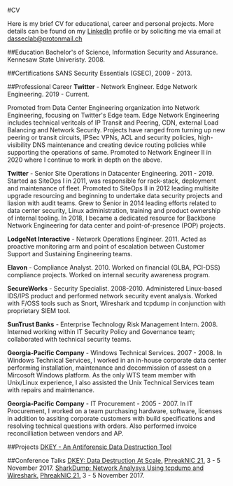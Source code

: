#CV

Here is my brief CV for educational, career and personal projects. More details can be found on my [LinkedIn](https://linkedin.com/in/drewsutton) profile or by soliciting me via email at [dasseclab@protonmail.ch](mailto:dasseclab@protonmail.ch)

##Education
Bachelor's of Science, Information Security and Assurance. Kennesaw State Univeristy. 2008.

##Certifications
SANS Security Essentials (GSEC), 2009 - 2013.

##Professional Career
**Twitter** - Network Engineer. Edge Network Engineering. 2019 - Current.

Promoted from Data Center Engineering organization into Network Engineering, focusing on Twitter's Edge team. Edge Network Engineering includes technical veritcals of IP Transit and Peering, CDN, external Load Balancing and Network Security. Projects have ranged from turning up new peering or transit circuits, IPSec VPNs, ACL and security policies, high-visibility DNS maintenance and creating device routing policies while supporting the operations of same. Promoted to Network Engineer II in 2020 where I continue to work in depth on the above.

**Twitter** - Senior Site Operations in Datacenter Engineering. 2011 - 2019.
Started as SiteOps I in 2011, was responsible for rack-stack, deployment and maintenance of fleet. Promoted to SiteOps II in 2012 leading multisite upgrade resourcing and beginning to undertake data security projects and liasion with audit teams. Grew to Senior in 2014 leading efforts related to data center security, Linux administration, training and product ownership of internal tooling. In 2018, I became a dedicated resource for Backbone Network Engineering for data center and point-of-presence (POP) projects.

**LodgeNet Interactive** - Network Operations Engineer. 2011.
Acted as proactive monitoring arm and point of escalation between Customer Support and Sustaining Engineering teams.

**Elavon** - Compliance Analyst. 2010.
Worked on financial (GLBA, PCI-DSS) compliance projects. Worked on internal security awareness program.

**SecureWorks** - Security Specialist. 2008-2010.
Administered Linux-based IDS/IPS product and performed network security event analysis. Worked with F/OSS tools such as Snort, Wireshark and tcpdump in conjunction with proprietary SIEM tool.

**SunTrust Banks** - Enterprise Technology Risk Management Intern. 2008.
Interned working within IT Security Policy and Governance team; collaborated with technical security teams.

**Georgia-Pacific Company** - Windows Technical Services. 2007 - 2008.
In Windows Technical Services, I worked in an in-house corporate data center performing installation, maintenance and decommission of assest on a Mircosoft Windows platform. As the only WTS team member with Unix/Linux experience, I also assisted the Unix Technical Services team with repairs and maintenance.


**Georgia-Pacific Company** - IT Procurement - 2005 - 2007.
In IT Procurement, I worked on a team purchasing hardware, software, licenses in addition to assiting corporate customers with build specifications and resolving technical questions with orders. Also performed invoice reconcilliation between vendors and AP.

##Projects
[DKEY - An Antiforensic Data Destruction Tool](https://github.com/dasseclab/DKEY)

##Conference Talks
[DKEY: Data Destruction At Scale.](https://www.youtube.com/watch?v=cQFlAhUEz5g) [PhreakNIC 21.](https://phreaknic.info) 3 - 5 November 2017.
[SharkDump: Network Analysys Using tcpdump and Wireshark.](https://www.youtube.com/watch?v=5Z-YOa3Slrg) [PhreakNIC 21.](https://phreaknic.info) 3 - 5 November 2017.